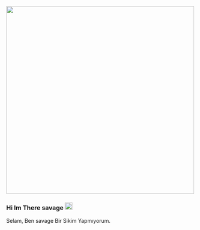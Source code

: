 <img src="https://cdn.discordapp.com/attachments/940608251391795273/980249232869036052/FT34FiFX0AAivod.jpg" height="500px">

### Hi Im There savage <img src="https://cdn.discordapp.com/emojis/881601062522454036.png?v=1" height="20px"></h2>

<p align="left">Selam, Ben savage Bir Sikim Yapmıyorum.
